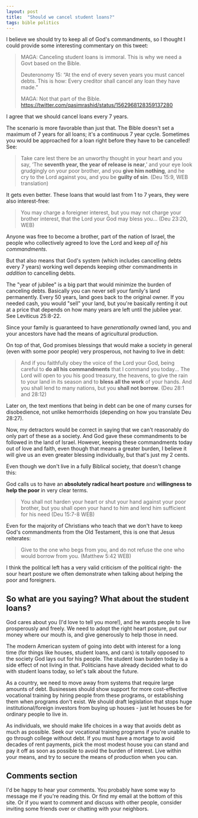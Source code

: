 ```yaml
---
layout: post
title:  "Should we cancel student loans?"
tags: bible politics
---
```

I believe we should try to keep all of God's commandments, so I thought I could provide some interesting commentary on this tweet:

> MAGA: Canceling student loans is immoral. This is why we need a Govt based on the Bible.  
>
> Deuteronomy 15: “At the end of every seven years you must cancel debts. This is how: Every creditor shall cancel any loan they have made.”  
> 
> MAGA: Not that part of the Bible.  
> https://twitter.com/qasimrashid/status/1562968128359137280

I agree that we should cancel loans every 7 years. 

The scenario is more favorable than just that. The Bible doesn't set a maximum of 7 years for all loans; it's a continuous 7 year cycle. Sometimes you would be approached for a loan right before they have to be cancelled! See:

> Take care lest there be an unworthy thought in your heart and you say, ‘The **seventh year, the year of release is near**,’ and your eye look grudgingly on your poor brother, and you **give him nothing**, and he cry to the Lord against you, and you be **guilty of sin**. (Deu 15:9, WEB translation)

It gets even better. These loans that would last from 1 to 7 years, they were also interest-free:

> You may charge a foreigner interest, but you may not charge your brother interest, that the Lord your God may bless you... (Deu 23:20, WEB)

Anyone was free to become a brother, part of the nation of Israel, the people who collectively agreed to love the Lord and keep _all of his commandments_. 

But that also means that God's system (which includes cancelling debts every 7 years) working well depends keeping other commandments in _addition_ to cancelling debts. 

The "year of jubilee" is a big part that would minimize the burden of canceling debts. Basically you can never sell your family's land permanently. Every 50 years, land goes back to the original owner. If you needed cash, you would "sell" your land, but you're basically renting it out at a price that depends on how many years are left until the jubilee year. See Leviticus 25:8-22.

Since your family is guaranteed to have _generationally_ owned land, you and your ancestors have had the means of agricultural production.

On top of that, God promises blessings that would make a society in general (even with some poor people) very prosperous, not having to live in debt:

> And if you faithfully obey the voice of the Lord your God, being careful to **do all his commandments** that I command you today...
> The Lord will open to you his good treasury, the heavens, to give the rain to your land in its season and to **bless all the work** of your hands. 
> And you shall lend to many nations, but you **shall not borrow**.  (Deu 28:1 and 28:12)

Later on, the text mentions that being in debt can be one of many curses for disobedience, not unlike hemorrhoids (depending on how you translate Deu 28:27).

Now, my detractors would be correct in saying that we can't reasonably do only part of these as a society. And God gave these commandments to be followed in the land of Israel. However, keeping these commandments today out of love and faith, even though that means a greater burden, I believe it will give us an even greater blessing individually, but that's just my 2 cents.

Even though we don't live in a fully Biblical society, that doesn't change this:

God calls us to have an **absolutely radical heart posture** and **willingness to help the poor** in very clear terms.

> You shall not harden your heart or shut your hand against your poor brother, but you shall open your hand to him and lend him sufficient for his need (Deu 15:7-8 WEB)

Even for the majority of Christians who teach that we don't have to keep God's commandments from the Old Testament, this is one that Jesus reiterates:

> Give to the one who begs from you, and do not refuse the one who would borrow from you. (Matthew 5:42 WEB)

I think the political left has a very valid criticism of the political right- the sour heart posture we often demonstrate when talking about helping the poor and foreigners.

## So what are you saying? What about the student loans?

God cares about you (I'd love to tell you more!), and he wants people to live prosperously and freely. We need to adopt the right heart posture, put our money where our mouth is, and give generously to help those in need.

The modern American system of going into debt with interest for a long time (for things like houses, student loans, and cars) is totally opposed to the society God lays out for his people. The student loan burden today is a side effect of not living in that. Politicians have already decided what to do with student loans today, so let's talk about the future.

As a country, we need to move away from systems that require large amounts of debt. Businesses should show support for more cost-effective vocational training by hiring people from these programs, or establishing them when programs don't exist. We should draft legislation that stops huge institutional/foreign investors from buying up houses - just let houses be for ordinary people to live in.

As individuals, we should make life choices in a way that avoids debt as much as possible. Seek our vocational training programs if you're unable to go through college without debt. If you must have a mortage to avoid decades of rent payments, pick the most modest house you can stand and pay it off as soon as possible to avoid the burden of interest. Live within your means, and try to secure the means of production when you can.

## Comments section

I'd be happy to hear your comments. You probably have some way to message me if you're reading this. Or find my email at the bottom of this site. Or if you want to comment and discuss with other people, consider inviting some friends over or chatting with your neighbors.
